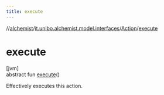 ```yaml
---
title: execute
---
```

//[alchemist](../../../index.html)/[it.unibo.alchemist.model.interfaces](../index.html)/[Action](index.html)/[execute](execute.html)



# execute



[jvm]\
abstract fun [execute](execute.html)()



Effectively executes this action.




